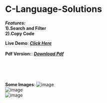 # C-Language-Solutions
***Features:***<br>
**1).Search and Filter<br>
2).Copy Code**<br>

**Live Demo**:
***<a href="https://technical-vandar-885.github.io/C-Language-Solutions/">Click Here</a>***<br><br>
**Pdf Version:**:
***<a href="https://drive.google.com/file/d/1HYt-ki7V-hbtpg-tWNMet3vs5wdi-GjD/view?usp=sharing">Download Pdf</a>***

<br><br><br><br>
**Some Images**:
![image](https://user-images.githubusercontent.com/73782935/131237881-f33388f2-88a7-4b06-8ed6-8568bb112e4d.png)
<br>![image](https://user-images.githubusercontent.com/73782935/131237887-726abd96-f78c-4393-bc3d-6cefae2ca2ec.png)
<br>
![image](https://user-images.githubusercontent.com/73782935/131237894-31327ae5-0b7c-470c-9e5c-5cc72f8a8a80.png)



















